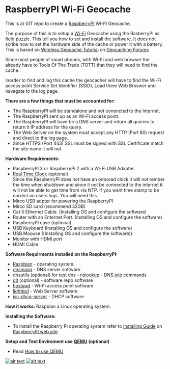 # RaspberryPI Wi-Fi Geocache 

This is at GIT repo to create a [RaspberryPI](https://www.raspberrypi.org/) Wi-FI Geocache.

The purpose of this is to setup a [Wi-Fi](https://en.wikipedia.org/wiki/Wi-Fi) Geocache using the RasberryPI as field puzzle. This tell you how to set and install the software. It does not scribe how to set the hardware side of the cache or power it with a battery. This is based on [Wireless Geocache Tutorial](http://forums.groundspeak.com/GC/index.php?showtopic=329890) on [Geocaching Forums](http://forums.groundspeak.com)

Since most people of smart phones, with Wi-Fi and web browser the already have to Tools Of The Trade (TOTT) that they will need to find the cache.

Inorder to find and log this cache the geocacher will have to find the Wi-Fi access point Service Set Identifier (SSID), Load there Web Broswer and navagate to the log page.

**There are a few things that must be accounted for:**
 * The RaspberryPI will be standalone and not conencted to the Internet.
 * The RaspberryPI sent up as an Wi-Fi access point.
 * The RaspberryPI will have be a DNS server and return all queries to return it IP address for the query.
 * The Web Server on the system must accept any HTTP (Port 80) request and direct to the log page.
 * Since HTTPS (Port 443) SSL must be signed with SSL Certificate match the site name it will not.

**Hardware Requirements:**
* RaspberryPI 3 or RaspberryPi 2 with a Wi-Fi USB Adapter. 
* [Real Time Clock](http://www.piface.org.uk/products/piface_clock/) (optional)  
  Since the RaspberryPI does not have an onborad clock it will not rember the time when shutdown and since it not be connected to the internet it will not be able to get time from via NTP. If you want time stamp to be correct on users logs. You will need this.
* Mirco USB adpter for powering the RaspberryPI
* Mirco SD card (recommend 32GB)
* Cat 5 Ethernet Cable. (Installing OS and configure the software)
* Router with an Enternet Port. (Installing OS and configure the software)
* RaspberryPI case (optional)
* USB Keyboard (Installing OS and configure the software)
* USB Moouse ((Installing OS and configure the software))
* Monitor with HDMI port
* HDMI Cable

**Software Requirments installed on the RaspberryPI:**
* [Raspbian](https://www.raspberrypi.org/downloads/) - operating system. 
* [dnsmasq](http://www.thekelleys.org.uk/dnsmasq/doc.html) - DNS server software
* dnsutils (optional) for test dns - [nslookup](http://linux.die.net/man/1/nslookup) - DNS jelp commands
* [git](https://git-scm.com/) (optional) - software repo software
* [hostapd](https://w1.fi/hostapd/) - Wi-Fi access point software
* [lighttpd](https://www.lighttpd.net/) - Web Server software
* [isc-dhcp-server](https://www.isc.org/downloads/dhcp/) - DHCP software

**How it works:**
Raspbian a Linux operating system.

**Installing the Software:**
* To install the Raspberry Pi operating system refer to [Installing Guide](https://www.raspberrypi.org/documentation/installation/installing-images/) on [RaspberryPI web site](https://www.raspberrypi.org/).

**Setup and Test Enviroment use [QEMU](http://wiki.qemu.org/) (optional)**
* Read [How to use QEMU](qemu_howto.md)
  
  
  
  
  
  
  
[![alt text](https://www.raspberrypi.org/wp-content/uploads/2012/03/raspberry-pi-logo-212x250.png "RaspberryPI")](http://www.raspberrypi.org/)
[![alt text](https://www.geocaching.com/play/Content/images/touch/touch-icon-192x192.png "Geocache")](http://www.geocaching.com)
